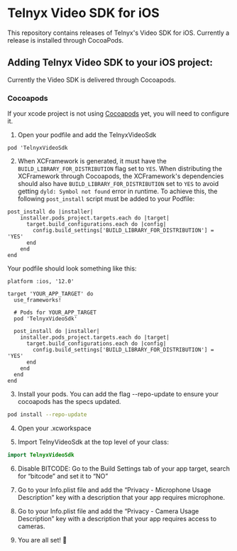 # Telnyx Video SDK for iOS
This repository contains releases of Telnyx's Video SDK for iOS. Currently a release is installed through CocoaPods.

## Adding Telnyx Video SDK to your iOS project:
Currently the Video SDK is delivered through Cocoapods. 

### Cocoapods

If your xcode project is not using [Cocoapods](https://cocoapods.org/) yet, you will need to configure it.

1. Open your podfile and add the TelnyxVideoSdk

```
pod 'TelnyxVideoSdk
```

2. When XCFramework is generated, it must have the `BUILD_LIBRARY_FOR_DISTRIBUTION` flag set to `YES`. When distributing the XCFramework through Cocoapods, the XCFramework's dependencies should also have `BUILD_LIBRARY_FOR_DISTRIBUTION` set to `YES` to avoid getting `dyld: Symbol not found` error in runtime. 
To achieve this, the following `post_install` script must be added to your Podfile:

```
post_install do |installer|
    installer.pods_project.targets.each do |target|
      target.build_configurations.each do |config|
        config.build_settings['BUILD_LIBRARY_FOR_DISTRIBUTION'] = 'YES'
      end
    end
end
```


Your podfile should look something like this: 

```
platform :ios, '12.0'

target 'YOUR_APP_TARGET' do
  use_frameworks!

  # Pods for YOUR_APP_TARGET
  pod 'TelnyxVideoSdk'

  post_install do |installer|
    installer.pods_project.targets.each do |target|
      target.build_configurations.each do |config|
        config.build_settings['BUILD_LIBRARY_FOR_DISTRIBUTION'] = 'YES'
      end
    end
  end
end
```

3. Install your pods. You can add the flag --repo-update to ensure your cocoapods has the specs updated.

```Bash
pod install --repo-update
```
4. Open your .xcworkspace 

5. Import TelnyVideoSdk at the top level of your class:

```Swift
import TelnyxVideoSdk
```

6. Disable BITCODE: Go to the Build Settings tab of your app target, search for “bitcode” and set it to “NO”

7. Go to your Info.plist file and add the “Privacy - Microphone Usage Description” key with a description that your app requires microphone. 
 
8. Go to your Info.plist file and add the “Privacy - Camera Usage Description” key with a description that your app requires access to cameras.

9. You are all set! 🚀
</br>
